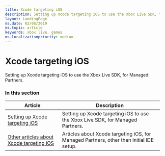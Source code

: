 ```yaml
---
title: Xcode targeting iOS
description: Setting up Xcode targeting iOS to use the Xbox Live SDK, for Managed Partners.
layout: LandingPage
ms.date: 02/08/2019
ms.topic: article
keywords: xbox live, games
ms.localizationpriority: medium
---
```


# Xcode targeting iOS

Setting up Xcode targeting iOS to use the Xbox Live SDK, for Managed Partners.


### In this section

| Article | Description |
|---------|-------------|
| [Setting up Xcode targeting iOS](xcode-ios-mp.md) | Setting up Xcode targeting iOS to use the Xbox Live SDK, for Managed Partners. |
| [Other articles about Xcode targeting iOS](other/index.md) | Articles about Xcode targeting iOS, for Managed Partners, other than initial IDE setup. |
